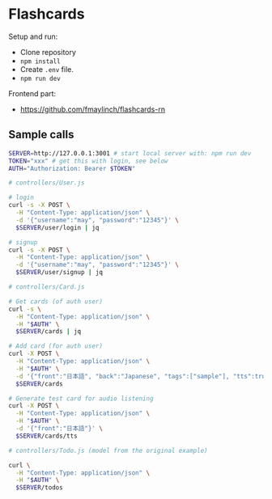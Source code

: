 # Flashcards

Setup and run:
- Clone repository
- `npm install`
- Create `.env` file.
- `npm run dev`

Frontend part:
- https://github.com/fmaylinch/flashcards-rn

## Sample calls

```bash
SERVER=http://127.0.0.1:3001 # start local server with: npm run dev
TOKEN="xxx" # get this with login, see below
AUTH="Authorization: Bearer $TOKEN"

# controllers/User.js

# login
curl -s -X POST \
  -H "Content-Type: application/json" \
  -d '{"username":"may", "password":"12345"}' \
  $SERVER/user/login | jq

# signup
curl -s -X POST \
  -H "Content-Type: application/json" \
  -d '{"username":"may", "password":"12345"}' \
  $SERVER/user/signup | jq

# controllers/Card.js

# Get cards (of auth user)
curl -s \
  -H "Content-Type: application/json" \
  -H "$AUTH" \
  $SERVER/cards | jq

# Add card (for auth user)
curl -X POST \
  -H "Content-Type: application/json" \
  -H "$AUTH" \
  -d '{"front":"日本語", "back":"Japanese", "tags":["sample"], "tts":true}' \
  $SERVER/cards

# Generate test card for audio listening
curl -X POST \
  -H "Content-Type: application/json" \
  -H "$AUTH" \
  -d '{"front":"日本語"}' \
  $SERVER/cards/tts

# controllers/Todo.js (model from the original example)

curl \
  -H "Content-Type: application/json" \
  -H "$AUTH" \
  $SERVER/todos

```
